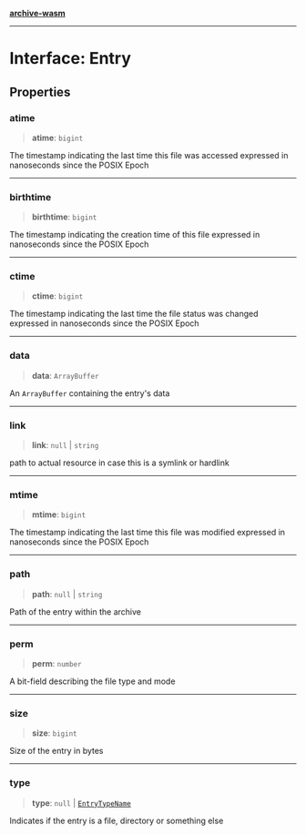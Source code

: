 [**archive-wasm**](../../README.md)

---

# Interface: Entry

## Properties

### atime

> **atime**: `bigint`

The timestamp indicating the last time this file was accessed expressed in nanoseconds since the POSIX Epoch

---

### birthtime

> **birthtime**: `bigint`

The timestamp indicating the creation time of this file expressed in nanoseconds since the POSIX Epoch

---

### ctime

> **ctime**: `bigint`

The timestamp indicating the last time the file status was changed expressed in nanoseconds since the POSIX Epoch

---

### data

> **data**: `ArrayBuffer`

An `ArrayBuffer` containing the entry's data

---

### link

> **link**: `null` \| `string`

path to actual resource in case this is a symlink or hardlink

---

### mtime

> **mtime**: `bigint`

The timestamp indicating the last time this file was modified expressed in nanoseconds since the POSIX Epoch

---

### path

> **path**: `null` \| `string`

Path of the entry within the archive

---

### perm

> **perm**: `number`

A bit-field describing the file type and mode

---

### size

> **size**: `bigint`

Size of the entry in bytes

---

### type

> **type**: `null` \| [`EntryTypeName`](../enumerations/EntryTypeName.md)

Indicates if the entry is a file, directory or something else
